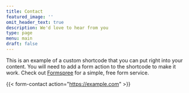 ```yaml
---
title: Contact
featured_image: ''
omit_header_text: true
description: We'd love to hear from you
type: page
menu: main
draft: false
---
```



This is an example of a custom shortcode that you can put right into your content. You will need to add a form action to the shortcode to make it work. Check out [Formspree](https://formspree.io/) for a simple, free form service. 

{{< form-contact action="https://example.com"  >}}
